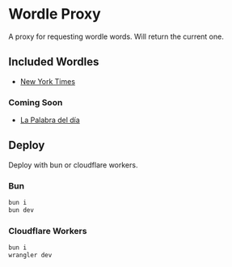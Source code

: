 # Wordle Proxy

A proxy for requesting wordle words. Will return the current one.

## Included Wordles

- [New York Times](https://www.nytimes.com/games/wordle/index.html)

### Coming Soon

- [La Palabra del día](https://lapalabradeldia.com/)

## Deploy

Deploy with bun or cloudflare workers.

### Bun

```bash
bun i
bun dev
```

### Cloudflare Workers

```bash
bun i
wrangler dev
```
